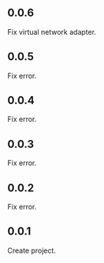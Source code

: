 ## 0.0.6
Fix virtual network adapter.

## 0.0.5
Fix error.

## 0.0.4
Fix error.

## 0.0.3
Fix error.

## 0.0.2
Fix error.

## 0.0.1
Create project.